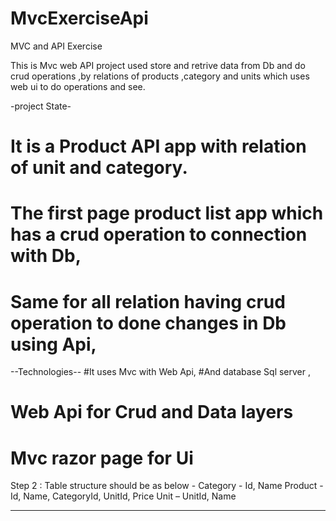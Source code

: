# MvcExerciseApi

MVC and API  Exercise


This is Mvc web API project used store and retrive data from Db and do crud operations ,by relations of products ,category and units
which uses web ui to do operations and see.

-project  State-

# It is a Product API app with relation of unit and category.
# The first page product list app which has a crud operation to connection with Db,
# Same for all relation having crud operation to done changes in Db using Api,


--Technologies--
#It uses Mvc with Web Api,
#And database Sql server ,
# Web Api for Crud and Data layers
# Mvc razor page for Ui


Step 2 : Table structure should be as below -
Category - Id, Name
Product - Id, Name, CategoryId, UnitId, Price
Unit – UnitId, Name


---------

